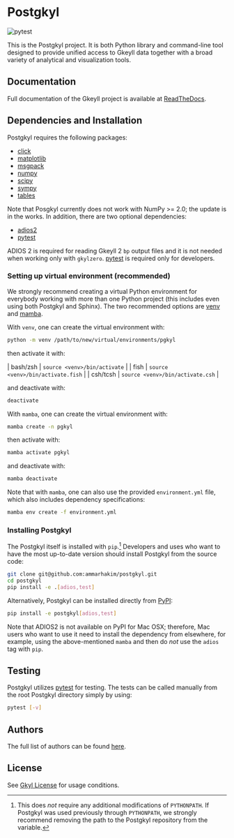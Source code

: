 # Postgkyl

![pytest](https://github.com/ammarhakim/postgkyl/actions/workflows/test.yml/badge.svg)

This is the Postgkyl project. It is both Python library and command-line tool
designed to provide unified access to Gkeyll data together with a broad variety
of analytical and visualization tools.

## Documentation

Full documentation of the Gkeyll project is available at
[ReadTheDocs](http://gkeyll.rtfd.io).

## Dependencies and Installation

Postgkyl requires the following packages:

* [click](https://pypi.org/project/click/)
* [matplotlib](https://pypi.org/project/matplotlib/)
* [msgpack](https://pypi.org/project/msgpack/)
* [numpy](https://pypi.org/project/numpy/)
* [scipy](https://pypi.org/project/scipy/)
* [sympy](https://pypi.org/project/sympy/)
* [tables](https://pypi.org/project/tables/)

Note that Posgkyl currently does not work with NumPy >= 2.0; the update is in
the works. In addition, there are two optional dependencies:

* [adios2](https://pypi.org/project/adios2/)
* [pytest](https://pypi.org/project/pytest/)

ADIOS 2 is required for reading Gkeyll 2 `bp` output files and it is not needed
when working only with `gkylzero`. [pytest](https://docs.pytest.org/en/stable/)
is required only for developers.

### Setting up virtual environment (recommended)

We strongly recommend creating a virtual Python environment for everybody
working with more than one Python project (this includes even using both
Postgkyl and Sphinx). The two recommended options are
[venv](https://docs.python.org/3/library/venv.html) and
[mamba](https://mamba.readthedocs.io/en/latest/).

With `venv`, one can create the virtual environment with:

```bash
python -m venv /path/to/new/virtual/environments/pgkyl
```

then activate it with:

| bash/zsh | `source <venv>/bin/activate`      |
| fish     | `source <venv>/bin/activate.fish` |
| csh/tcsh | `source <venv>/bin/activate.csh`  |

and deactivate with:

```bash
deactivate
```

With `mamba`, one can create the virtual environment with:

```bash
mamba create -n pgkyl
```

then activate with:

```bash
mamba activate pgkyl
```

and deactivate with:

```bash
mamba deactivate
```

Note that with `mamba`, one can also use the provided `environment.yml` file,
which also includes dependency specifications:

```bash
mamba env create -f environment.yml
```

### Installing Postgkyl

The Postgkyl itself is installed with `pip`.[^1] Developers and uses who want to
have the most up-to-date version should install Postgkyl from the source code:

```bash
git clone git@github.com:ammarhakim/postgkyl.git
cd postgkyl
pip install -e .[adios,test]
```

Alternatively, Postgkyl can be installed directly from [PyPI](https://pypi.org/project/postgkyl/):

```bash
pip install -e postgkyl[adios,test]
```

Note that ADIOS2 is not available on PyPI for Mac OSX; therefore, Mac users who
want to use it need to install the dependency from elsewhere, for example, using
the above-mentioned `mamba` and then do *not* use the `adios` tag with `pip`.

## Testing

Postgkyl utilizes [pytest](https://docs.pytest.org/) for testing. The tests can
be called manually from the root Postgkyl directory simply by using:

```bash
pytest [-v]
```

## Authors

The full list of authors can be found [here](AUTHORS.md).

## License

See [Gkyl License](http://gkyl.readthedocs.io/en/latest/license.html)
for usage conditions.

[^1]: This does *not* require any additional modifications of `PYTHONPATH`. If
    Postgkyl was used previously through `PYTHONPATH`, we strongly recommend
    removing the path to the Postgkyl repository from the variable.

